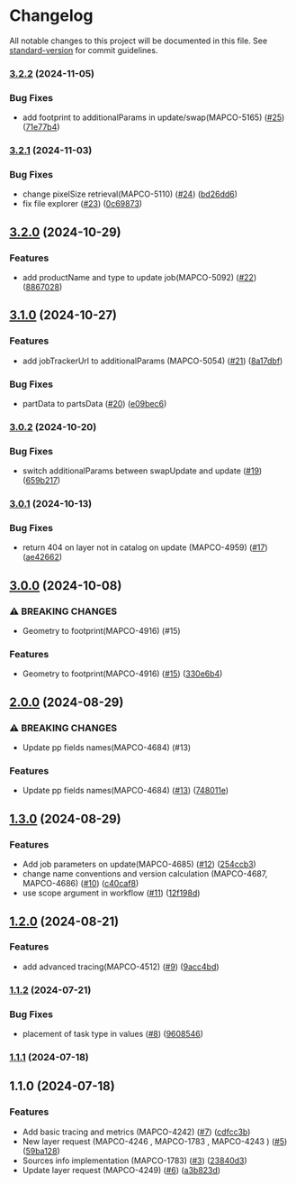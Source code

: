 # Changelog

All notable changes to this project will be documented in this file. See [standard-version](https://github.com/conventional-changelog/standard-version) for commit guidelines.

### [3.2.2](https://github.com/MapColonies/ingestion-trigger/compare/v3.2.1...v3.2.2) (2024-11-05)


### Bug Fixes

* add footprint to additionalParams in update/swap(MAPCO-5165) ([#25](https://github.com/MapColonies/ingestion-trigger/issues/25)) ([71e77b4](https://github.com/MapColonies/ingestion-trigger/commit/71e77b4a7531189ef4ff2bb6b803b60fe02e23b3))

### [3.2.1](https://github.com/MapColonies/ingestion-trigger/compare/v3.2.0...v3.2.1) (2024-11-03)


### Bug Fixes

* change pixelSize retrieval(MAPCO-5110) ([#24](https://github.com/MapColonies/ingestion-trigger/issues/24)) ([bd26dd6](https://github.com/MapColonies/ingestion-trigger/commit/bd26dd6e6775a0bf95245b01f39461c34687542a))
* fix file explorer ([#23](https://github.com/MapColonies/ingestion-trigger/issues/23)) ([0c69873](https://github.com/MapColonies/ingestion-trigger/commit/0c698730f96d6477ab1c5416308adf5c7c970162))

## [3.2.0](https://github.com/MapColonies/ingestion-trigger/compare/v3.1.0...v3.2.0) (2024-10-29)


### Features

* add productName and type to update job(MAPCO-5092) ([#22](https://github.com/MapColonies/ingestion-trigger/issues/22)) ([8867028](https://github.com/MapColonies/ingestion-trigger/commit/88670283662f26551374d2c726adcdd114826697))

## [3.1.0](https://github.com/MapColonies/ingestion-trigger/compare/v3.0.2...v3.1.0) (2024-10-27)


### Features

* add jobTrackerUrl to additionalParams (MAPCO-5054) ([#21](https://github.com/MapColonies/ingestion-trigger/issues/21)) ([8a17dbf](https://github.com/MapColonies/ingestion-trigger/commit/8a17dbffa8028f279aea886f8c76dc4b9a797540))


### Bug Fixes

* partData to partsData ([#20](https://github.com/MapColonies/ingestion-trigger/issues/20)) ([e09bec6](https://github.com/MapColonies/ingestion-trigger/commit/e09bec65f0746717e1eb459ecca2dbb8a8968077))

### [3.0.2](https://github.com/MapColonies/ingestion-trigger/compare/v3.0.1...v3.0.2) (2024-10-20)


### Bug Fixes

* switch additionalParams between swapUpdate and update ([#19](https://github.com/MapColonies/ingestion-trigger/issues/19)) ([659b217](https://github.com/MapColonies/ingestion-trigger/commit/659b21710a2d8941ca1e0008214758b614cd3400))

### [3.0.1](https://github.com/MapColonies/ingestion-trigger/compare/v3.0.0...v3.0.1) (2024-10-13)


### Bug Fixes

* return 404 on layer not in catalog on update (MAPCO-4959) ([#17](https://github.com/MapColonies/ingestion-trigger/issues/17)) ([ae42662](https://github.com/MapColonies/ingestion-trigger/commit/ae42662b74f7c18f2f433e120a4faedbd8b6ed7e))

## [3.0.0](https://github.com/MapColonies/ingestion-trigger/compare/v2.0.0...v3.0.0) (2024-10-08)


### ⚠ BREAKING CHANGES

* Geometry to footprint(MAPCO-4916) (#15)

### Features

* Geometry to footprint(MAPCO-4916) ([#15](https://github.com/MapColonies/ingestion-trigger/issues/15)) ([330e6b4](https://github.com/MapColonies/ingestion-trigger/commit/330e6b4f07bb530dff67cdca512c2e23282e39ae))

## [2.0.0](https://github.com/MapColonies/ingestion-trigger/compare/v1.3.0...v2.0.0) (2024-08-29)


### ⚠ BREAKING CHANGES

* Update pp fields names(MAPCO-4684) (#13)

### Features

* Update pp fields names(MAPCO-4684) ([#13](https://github.com/MapColonies/ingestion-trigger/issues/13)) ([748011e](https://github.com/MapColonies/ingestion-trigger/commit/748011eb3585efca32b04911230e14750581e00b))

## [1.3.0](https://github.com/MapColonies/ingestion-trigger/compare/v1.2.0...v1.3.0) (2024-08-29)


### Features

* Add job parameters on update(MAPCO-4685) ([#12](https://github.com/MapColonies/ingestion-trigger/issues/12)) ([254ccb3](https://github.com/MapColonies/ingestion-trigger/commit/254ccb3749b3f86c96a78bc8b80858878a2fdc92))
* change name conventions and version calculation (MAPCO-4687, MAPCO-4686) ([#10](https://github.com/MapColonies/ingestion-trigger/issues/10)) ([c40caf8](https://github.com/MapColonies/ingestion-trigger/commit/c40caf8a7477009c89598a4642c31bf6349ae392))
* use scope argument in workflow ([#11](https://github.com/MapColonies/ingestion-trigger/issues/11)) ([12f198d](https://github.com/MapColonies/ingestion-trigger/commit/12f198d1e1f3a38ffabaa7ebfff43b086ea9fd68))

## [1.2.0](https://github.com/MapColonies/ingestion-trigger/compare/v1.1.2...v1.2.0) (2024-08-21)


### Features

* add advanced tracing(MAPCO-4512) ([#9](https://github.com/MapColonies/ingestion-trigger/issues/9)) ([9acc4bd](https://github.com/MapColonies/ingestion-trigger/commit/9acc4bd570ebd3a782afaaf7879c88e7a1c4016b))

### [1.1.2](https://github.com/MapColonies/ingestion-trigger/compare/v1.1.1...v1.1.2) (2024-07-21)


### Bug Fixes

* placement of task type in values ([#8](https://github.com/MapColonies/ingestion-trigger/issues/8)) ([9608546](https://github.com/MapColonies/ingestion-trigger/commit/96085461c8d6ac841a6c2c79fae2ca138936d076))

### [1.1.1](https://github.com/MapColonies/ingestion-trigger/compare/v1.1.0...v1.1.1) (2024-07-18)

## 1.1.0 (2024-07-18)


### Features

* Add basic tracing and metrics (MAPCO-4242) ([#7](https://github.com/MapColonies/ingestion-trigger/issues/7)) ([cdfcc3b](https://github.com/MapColonies/ingestion-trigger/commit/cdfcc3b2da4ab1b8b3359a2aa0879f0c486dfe22))
* New layer request (MAPCO-4246 , MAPCO-1783 , MAPCO-4243 ) ([#5](https://github.com/MapColonies/ingestion-trigger/issues/5)) ([59ba128](https://github.com/MapColonies/ingestion-trigger/commit/59ba12877224f3137d8bd723f4c22cc716225373))
* Sources info implementation (MAPCO-1783) ([#3](https://github.com/MapColonies/ingestion-trigger/issues/3)) ([23840d3](https://github.com/MapColonies/ingestion-trigger/commit/23840d31d7cd7b27b32ccc1239bd9adf48050d11))
* Update layer request (MAPCO-4249) ([#6](https://github.com/MapColonies/ingestion-trigger/issues/6)) ([a3b823d](https://github.com/MapColonies/ingestion-trigger/commit/a3b823d4f75d79570649ef643f1570cfcba4549d))
